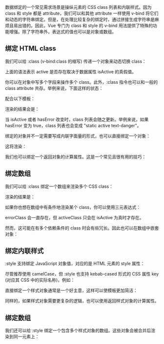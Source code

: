 数据绑定的一个常见需求场景是操纵元素的 CSS class 列表和内联样式。因为 class 和 style 都是 attribute，我们可以和其他 attribute 一样使用 v-bind 将它们和动态的字符串绑定。但是，在处理比较复杂的绑定时，通过拼接生成字符串是麻烦且易出错的。因此，Vue 专门为 class 和 style 的 v-bind 用法提供了特殊的功能增强。除了字符串外，表达式的值也可以是对象或数组。

## 绑定 HTML class
我们可以给 :class (v-bind:class 的缩写) 传递一个对象来动态切换 class：
<div :class="{ active: isActive }"></div>

上面的语法表示 active 是否存在取决于数据属性 isActive 的真假值。

你可以在对象中写多个字段来操作多个 class。此外，:class 指令也可以和一般的 class attribute 共存。举例来说，下面这样的状态：
<script setup lang='ts'>
    const isActive = ref(true)
    const hasError = ref(false)
</script>


配合以下模板：

<div
  class="static"
  :class="{ active: isActive, 'text-danger': hasError }"
></div>

渲染的结果会是：

<div class="static active"></div>

当 isActive 或者 hasError 改变时，class 列表会随之更新。举例来说，如果 hasError 变为 true，class 列表也会变成 "static active text-danger"。

绑定的对象并不一定需要写成内联字面量的形式，也可以直接绑定一个对象：
<script setup lang='ts'>
const classObject = reactive({
  active: true,
  'text-danger': false
})
</script>

<div :class="classObject"></div>

这将渲染：

<div class="active"></div>

我们也可以绑定一个返回对象的计算属性。这是一个常见且很有用的技巧：

<script setup lang='ts'>
const isActive = ref(true)
const error = ref(null)

const classObject = computed(() => ({
  active: isActive.value && !error.value,
  'text-danger': error.value && error.value.type === 'fatal'
}))
</script>

<div :class="classObject"></div>

## 绑定数组
我们可以给 :class 绑定一个数组来渲染多个 CSS class：
<script setup lang='ts'>
const activeClass = ref('active')
const errorClass = ref('text-danger')
</script>

<div :class="[activeClass, errorClass]"></div>

渲染的结果是：

<div class="active text-danger"></div>

如果你也想在数组中有条件地渲染某个 class，你可以使用三元表达式：
<div :class="[isActive ? activeClass : '', errorClass]"></div>

errorClass 会一直存在，但 activeClass 只会在 isActive 为真时才存在。

然而，这可能在有多个依赖条件的 class 时会有些冗长。因此也可以在数组中嵌套对象：
<div :class="[{ active: isActive }, errorClass]"></div>


## 绑定内联样式

:style 支持绑定 JavaScript 对象值，对应的是 HTML 元素的 style 属性：

<script setup lang='ts'>
    const activeColor = ref('red')
    const fontSize = ref(30)
</script>

<div :style="{ color: activeColor, fontSize: fontSize + 'px' }"></div>

尽管推荐使用 camelCase，但 :style 也支持 kebab-cased 形式的 CSS 属性 key (对应其 CSS 中的实际名称)，例如：
<div :style="{ 'font-size': fontSize + 'px' }"></div>

直接绑定一个样式对象通常是一个好主意，这样可以使模板更加简洁：

<script setup lang='ts'>
const styleObject = reactive({
  color: 'red',
  fontSize: '13px'
})
</script>

<div :style="styleObject"></div>

同样的，如果样式对象需要更复杂的逻辑，也可以使用返回样式对象的计算属性。

## 绑定数组
我们还可以给 :style 绑定一个包含多个样式对象的数组。这些对象会被合并后渲染到同一元素上：

<div :style="[baseStyles, overridingStyles]"></div>

